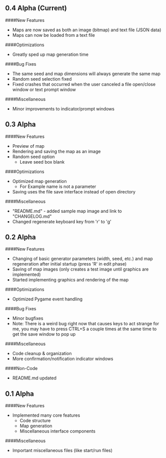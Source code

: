 ## 0.4 Alpha (Current)

####New Features
- Maps are now saved as both an image (bitmap) and text file (JSON data)
- Maps can now be loaded from a text file

####Optimizations
- Greatly sped up map generation time

####Bug Fixes
- The same seed and map dimensions will always generate the same map
- Random seed selection fixed
- Fixed crashes that occurred when the user canceled a file open/close window or text prompt window

####Miscellaneous
- Minor improvements to indicator/prompt windows


## 0.3 Alpha

####New Features
- Preview of map
- Rendering and saving the map as an image
- Random seed option
	- Leave seed box blank

####Optimizations
- Optimized map generation
	- For Example name is not a parameter
- Saving uses the file save interface instead of open directory

####Miscellaneous
- "README.md" - added sample map image and link to "CHANGELOG.md"
- Changed regenerate keyboard key from 'r' to 'g'


## 0.2 Alpha

####New Features
- Changing of basic generator parameters (width, seed, etc.) and map regeneration after initial startup (press 'R' in edit phase)
- Saving of map images (only creates a test image until graphics are implemented)
- Started implementing graphics and rendering of the map

####Optimizations
- Optimized Pygame event handling

####Bug Fixes
- Minor bugfixes
- Note: There is a weird bug right now that causes keys to act strange for me, you may have to press CTRL+S a couple times at the same time to get the save window to pop up

####Miscellaneous
- Code cleanup & organization
- More confirmation/notification indicator windows

####Non-Code
- README.md updated


## 0.1 Alpha

####New Features
- Implemented many core features
	- Code structure
	- Map generation
	- Miscellaneous interface components

####Miscellaneous
- Important miscellaneous files (like start/run files)